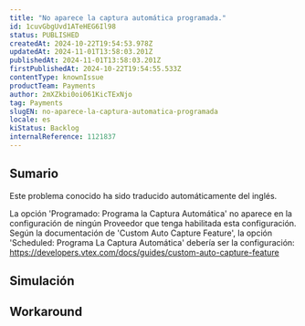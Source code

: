 ```yaml
---
title: "No aparece la captura automática programada."
id: 1cuvGbgUvd1ATeHEG6Il98
status: PUBLISHED
createdAt: 2024-10-22T19:54:53.978Z
updatedAt: 2024-11-01T13:58:03.201Z
publishedAt: 2024-11-01T13:58:03.201Z
firstPublishedAt: 2024-10-22T19:54:55.533Z
contentType: knownIssue
productTeam: Payments
author: 2mXZkbi0oi061KicTExNjo
tag: Payments
slugEN: no-aparece-la-captura-automatica-programada
locale: es
kiStatus: Backlog
internalReference: 1121837
---
```


## Sumario

<div class="alert alert-info">
  <p>Este problema conocido ha sido traducido automáticamente del inglés.</p>
</div>


La opción 'Programado: Programa la Captura Automática' no aparece en la configuración de ningún Proveedor que tenga habilitada esta configuración.
Según la documentación de 'Custom Auto Capture Feature', la opción 'Scheduled: Programa La Captura Automática' debería ser la configuración:
https://developers.vtex.com/docs/guides/custom-auto-capture-feature


##

## Simulación



## Workaround




